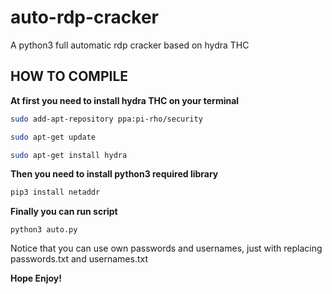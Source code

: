 # auto-rdp-cracker
A python3 full automatic rdp cracker based on hydra THC

## HOW TO COMPILE
**At first you need to install hydra THC on your terminal** 
```bash
sudo add-apt-repository ppa:pi-rho/security

sudo apt-get update

sudo apt-get install hydra
```
**Then you need to install python3 required library**
```bash
pip3 install netaddr
```
**Finally you can run script**
```
python3 auto.py
```
Notice that you can use own passwords and usernames,
just with replacing passwords.txt and usernames.txt

**Hope Enjoy!**
